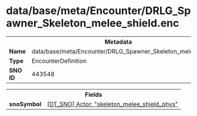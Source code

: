 <h1>data/base/meta/Encounter/DRLG_Spawner_Skeleton_melee_shield.enc</h1><table><tr><th colspan="100%">Metadata</th></tr><tr><td><b>Name</b></td><td>data/base/meta/Encounter/DRLG_Spawner_Skeleton_melee_shield.enc</td></tr><tr><td><b>Type</b></td><td>EncounterDefinition</td></tr><tr><td><b>SNO ID</b></td><td>443548</td></tr></table>

<table><tr><th colspan="100%">Fields</th></tr><tr><td><b>snoSymbol</b></td><td><a href="..\Actor\skeleton_melee_shield_phys.acr.md">[DT_SNO] Actor: "skeleton_melee_shield_phys"</a></td></tr></table>

